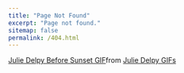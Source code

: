 ```yaml
---
title: "Page Not Found"
excerpt: "Page not found."
sitemap: false
permalink: /404.html
---
```




<div class="tenor-gif-embed" data-postid="26737466" data-share-method="host" data-aspect-ratio="1.5534" data-width="100%"><a href="https://tenor.com/view/julie-delpy-before-sunset-gif-26737466">Julie Delpy Before Sunset GIF</a>from <a href="https://tenor.com/search/julie+delpy-gifs">Julie Delpy GIFs</a></div> <script type="text/javascript" async src="https://tenor.com/embed.js"></script>





 <!-- <br>

<i>Let everything happen to you <br>
Beauty and terror <br>
Just keep going <br>
No feeling is final</i> <br>
<br>
Rainer Maria Rilke
 -->
